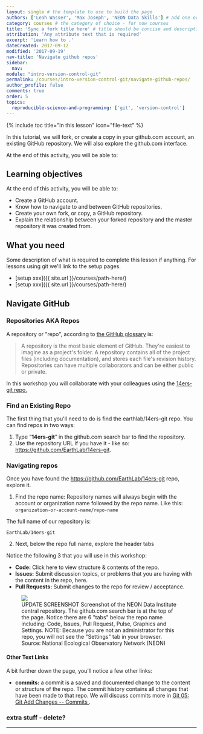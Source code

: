 ```yaml
---
layout: single # the template to use to build the page
authors: ['Leah Wasser', 'Max Joseph', 'NEON Data Skills'] # add one or more authors as a list
category: courses # the category of choice - for now courses
title: 'Sync a fork title here' # title should be concise and descriptive
attribution: 'Any attribute text that is required'
excerpt: 'Learn how to .'
dateCreated: 2017-09-12
modified: '2017-09-19'
nav-title: 'Navigate github repos'
sidebar:
  nav:
module: "intro-version-control-git"
permalink: /courses/intro-version-control-git/navigate-github-repos/
author_profile: false
comments: true
order: 5
topics:
  reproducible-science-and-programming: ['git', 'version-control']
---
```


{% include toc title="In this lesson" icon="file-text" %}

In this tutorial, we will fork, or create a copy in your github.com account,
an existing GitHub repository. We will also explore the github.com interface.

At the end of this activity, you will be able to:


<!--  This is the top block with the learning objectives (LO) -->
<div class='notice--success' markdown="1">

## <i class="fa fa-graduation-cap" aria-hidden="true"></i> Learning objectives
At the end of this activity, you will be able to:

* Create a GitHub account.
* Know how to navigate to and between GitHub repositories.
* Create your own fork, or copy, a GitHub repository.
* Explain the relationship between your forked repository and the master
repository it was created from.


## <i class="fa fa-check-square-o fa-2" aria-hidden="true"></i> What you need

Some description of what is required to complete this lesson if anything.
For lessons using git we'll link to the setup pages.

* [setup xxx]({{ site.url }}/courses/path-here/)
* [setup xxx]({{ site.url }}/courses/path-here/)

</div>


## Navigate GitHub

### Repositories AKA Repos

A repository or "repo", according to
<a href="https://help.github.com/articles/github-glossary/" target="_blank"> the GitHub glossary</a> is:

> A repository is the most basic element of GitHub. They're easiest to imagine
as a project's folder. A repository contains all of the project files (including
documentation), and stores each file's revision history. Repositories can have
multiple collaborators and can be either public or private.

In this workshop you will collaborate with your colleagues using the
<a href="https://github.com/EarthLab/14ers-git" target="_blank">14ers-git repo.</a>

### Find an Existing Repo

The first thing that you'll need to do is find the earthlab/14ers-git repo.
You can find repos in two ways:

1. Type  “**14ers-git**”  in the github.com search bar to find the repository.
2. Use the repository URL if you have it - like so:
<a href="https://github.com/EarthLab/14ers-git" target="_blank"> https://github.com/EarthLab/14ers-git</a>.

### Navigating repos

Once you have found the https://github.com/EarthLab/14ers-git repo,
explore it.

1. Find the repo name: Repository names will always begin with the account or organization name followed by the repo name. Like this: `organization-or-account-name/repo-name`

The full name of our repository is:

 `EarthLab/14ers-git`

2. Next, below the repo full name, explore the header tabs

Notice the following 3 that you will use in this workshop:

* **Code:** Click here to view structure & contents of the repo.
* **Issues:** Submit discussion topics, or problems that you are having with
the content in the repo, here.
* **Pull Requests:** Submit changes to the repo for review /
acceptance.

 <figure>
	<a href="{{ site.url }}/images/workshops/version-control/Git-MasterScreenshot-tabs.png">
	<img src="{{ site.url }}/images/workshops/version-control/Git-MasterScreenshot-tabs.png"></a>
	<figcaption> UPDATE SCREENSHOT Screenshot of the NEON Data Institute central repository.
	The github.com search bar is at the top of the page. Notice there are 6
	"tabs" below the repo name including: Code, Issues, Pull Request, Pulse,
	Graphics and Settings. NOTE: Because you are not an administrator for this
	repo, you will not see the "Settings" tab in your browser.
	Source: National Ecological Observatory Network (NEON)
	</figcaption>
</figure>



#### Other Text Links

A bit further down the page, you'll notice a few other links:

* **commits:** a commit is a saved and documented change to the content
or structure of the repo. The commit history contains all changes that
have been made to that repo. We will discuss commits more in
<a href="{{ site.url }}/tutorial-series/pre-institute2/git05"> Git 05: Git Add Changes -- Commits </a>.






### extra stuff - delete?



****
